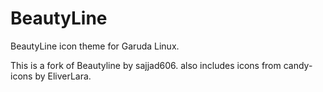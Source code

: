 # BeautyLine

BeautyLine icon theme for Garuda Linux.

This is a fork of Beautyline by sajjad606.
also includes icons from candy-icons by EliverLara.
